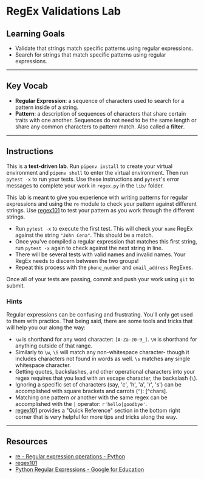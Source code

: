 # RegEx Validations Lab

## Learning Goals

- Validate that strings match specific patterns using regular expressions.
- Search for strings that match specific patterns using regular expressions.

***

## Key Vocab

- **Regular Expression**: a sequence of characters used to search for a pattern
inside of a string.
- **Pattern**: a description of sequences of characters that share certain
traits with one another. Sequences do not need to be the same length or share
any common characters to pattern match. Also called a **filter**.

***

## Instructions

This is a **test-driven lab**. Run `pipenv install` to create your virtual
environment and `pipenv shell` to enter the virtual environment. Then run
`pytest -x` to run your tests. Use these instructions and `pytest`'s error
messages to complete your work in `regex.py` in the `lib/` folder.

This lab is meant to give you experience with writing patterns for regular
expressions and using the `re` module to check your pattern against different
strings. Use [regex101][regex101] to test your pattern as you work through the
different strings.

- Run `pytest -x` to execute the first test. This will check your `name` RegEx
  against the string `"John Cena"`. This should be a match.
- Once you've compiled a regular expression that matches this first string,
  run `pytest -x` again to check against the next string in line.
- There will be several tests with valid names and invalid names. Your RegEx
  needs to discern between the two groups!
- Repeat this process with the `phone_number` and `email_address` RegExes.

Once all of your tests are passing, commit and push your work using `git` to
submit.

### Hints

Regular expressions can be confusing and frustrating. You'll only get used to
them with practice. That being said, there are some tools and tricks that will
help you our along the way:

- `\w` is shorthand for any word character: `[A-Za-z0-9_]`. `\W` is shorthand
  for anything outside of that range.
- Similarly to `\w`, `\S` will match any non-whitespace character- though it
  includes characters not found in words as well. `\s` matches any single
  whitespace character.
- Getting quotes, backslashes, and other operational characters into your regex
  requires that you lead with an escape character, the backslash (`\`).
- Ignoring a specific set of characters (say, 'c', 'h', 'a', 'r', 's') can be
  accomplished with square brackets and carrots (`^`): [^chars].
- Matching one pattern _or_ another with the same regex can be accomplished with
  the `|` operator: `r'hello|goodbye'`.
- [regex101][regex101] provides a "Quick Reference" section in the bottom right
  corner that is very helpful for more tips and tricks along the way.

***

## Resources

- [re - Regular expression operations - Python](https://docs.python.org/3/library/re.html)
- [regex101][regex101]
- [Python Regular Expressions - Google for Education](https://developers.google.com/edu/python/regular-expressions)

[regex101]: https://regex101.com/
